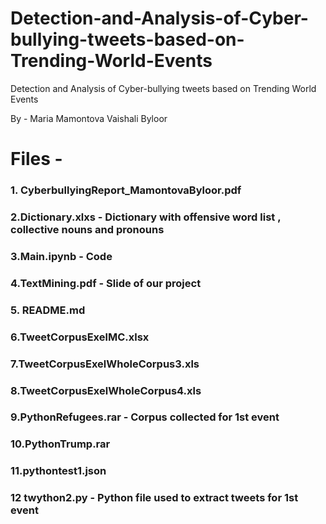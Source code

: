 # Detection-and-Analysis-of-Cyber-bullying-tweets-based-on-Trending-World-Events
Detection and Analysis of Cyber-bullying tweets based on Trending World Events

By -
Maria Mamontova
Vaishali Byloor

# Files - 
### 1. CyberbullyingReport_MamontovaByloor.pdf	

### 2.Dictionary.xlxs - Dictionary with offensive word list , collective nouns and pronouns 

### 3.Main.ipynb - Code 
### 4.TextMining.pdf - Slide of our project
### 5. README.md
### 6.TweetCorpusExelMC.xlsx
### 7.TweetCorpusExelWholeCorpus3.xls
### 8.TweetCorpusExelWholeCorpus4.xls
### 9.PythonRefugees.rar - Corpus collected for 1st event
### 10.PythonTrump.rar
### 11.pythontest1.json 
### 12 twython2.py - Python file used to extract tweets for 1st event




